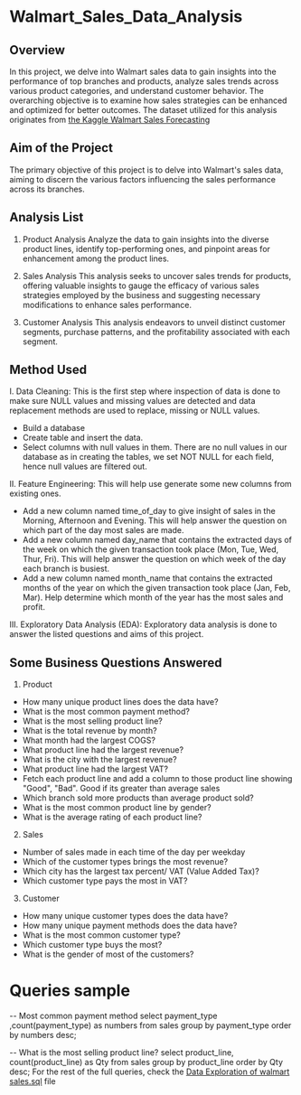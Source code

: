 # Walmart_Sales_Data_Analysis

## Overview 
In this project, we delve into Walmart sales data to gain insights into the performance of top branches and products, analyze sales trends across various product categories, and understand customer behavior. The overarching objective is to examine how sales strategies can be enhanced and optimized for better outcomes. The dataset utilized for this analysis originates from [the Kaggle Walmart Sales Forecasting ](https://www.kaggle.com/code/aslanahmedov/walmart-sales-forecasting)

## Aim of the Project
The primary objective of this project is to delve into Walmart's sales data, aiming to discern the various factors influencing the sales performance across its branches.

## Analysis List
1. Product Analysis
Analyze the data to gain insights into the diverse product lines, identify top-performing ones, and pinpoint areas for enhancement among the product lines.

2. Sales Analysis
This analysis seeks to uncover sales trends for products, offering valuable insights to gauge the efficacy of various sales strategies employed by the business and suggesting necessary modifications to enhance sales performance.

3. Customer Analysis
This analysis endeavors to unveil distinct customer segments, purchase patterns, and the profitability associated with each segment.

## Method Used
I. Data Cleaning: This is the first step where inspection of data is done to make sure NULL values and missing values are detected and data replacement methods are used to replace, missing or NULL values.
- Build a database
- Create table and insert the data.
- Select columns with null values in them. There are no null values in our database as in creating the tables, we set NOT NULL for each field, hence null values are filtered out.

II. Feature Engineering: This will help use generate some new columns from existing ones.
- Add a new column named time_of_day to give insight of sales in the Morning, Afternoon and Evening. This will help answer the question on which part of the day most sales are made.
- Add a new column named day_name that contains the extracted days of the week on which the given transaction took place (Mon, Tue, Wed, Thur, Fri). This will help answer the question on which week of the day each branch is busiest.
- Add a new column named month_name that contains the extracted months of the year on which the given transaction took place (Jan, Feb, Mar). Help determine which month of the year has the most sales and profit.
  
III. Exploratory Data Analysis (EDA): Exploratory data analysis is done to answer the listed questions and aims of this project.

## Some Business Questions Answered
1. Product
- How many unique product lines does the data have?
- What is the most common payment method?
- What is the most selling product line?
- What is the total revenue by month?
- What month had the largest COGS?
- What product line had the largest revenue?
- What is the city with the largest revenue?
- What product line had the largest VAT?
- Fetch each product line and add a column to those product line showing "Good", "Bad". Good if its greater than average sales
- Which branch sold more products than average product sold?
- What is the most common product line by gender?
- What is the average rating of each product line?

2. Sales
- Number of sales made in each time of the day per weekday
- Which of the customer types brings the most revenue?
- Which city has the largest tax percent/ VAT (Value Added Tax)?
- Which customer type pays the most in VAT?

3. Customer
- How many unique customer types does the data have?
- How many unique payment methods does the data have?
- What is the most common customer type?
- Which customer type buys the most?
- What is the gender of most of the customers?

# Queries sample
-- Most common payment method
select payment_type ,count(payment_type) as numbers
from sales
group by payment_type
order by numbers desc;

-- What is the most selling product line? 
select  product_line,  count(product_line) as Qty
from sales
group by product_line
order by Qty desc;
For the rest of the full queries, check the [Data Exploration of walmart sales.sql](https://github.com/moformajor/Walmart_Sales_Data_Analysis/blob/main/Data%20Exploration%20of%20walmart%20sales.sql) file
